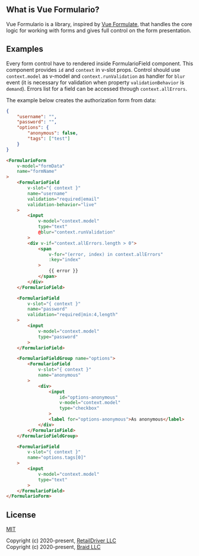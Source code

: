 ## What is Vue Formulario?

Vue Formulario is a library, inspired by <a href="https://vueformulate.com">Vue Formulate</a>, that handles the core logic
for working with forms and gives full control on the form presentation.

## Examples

Every form control have to rendered inside FormularioField component. This component provides `id` and `context` in
v-slot props. Control should use `context.model` as v-model and `context.runValidation` as handler for `blur` event
(it is necessary for validation when property `validationBehavior` is `demand`). Errors list for a field can be
accessed through `context.allErrors`.

The example below creates the authorization form from data:
```json
{
    "username": "",
    "password": "",
    "options": {
        "anonymous": false,
        "tags": ["test"]
    }
}
```

```html
<FormularioForm
    v-model="formData"
    name="formName"
>
    <FormularioField
        v-slot="{ context }"
        name="username"
        validation="required|email"
        validation-behavior="live"
    >
        <input
            v-model="context.model"
            type="text"
            @blur="context.runValidation"
        >
        <div v-if="context.allErrors.length > 0">
            <span
                v-for="(error, index) in context.allErrors"
                :key="index"
            >
                {{ error }}
            </span>
        </div>
    </FormularioField>

    <FormularioField
        v-slot="{ context }"
        name="password"
        validation="required|min:4,length"
    >
        <input
            v-model="context.model"
            type="password"
        >
    </FormularioField>

    <FormularioFieldGroup name="options">
        <FormularioField
            v-slot="{ context }"
            name="anonymous"
        >
            <div>
                <input
                    id="options-anonymous"
                    v-model="context.model"
                    type="checkbox"
                >
                <label for="options-anonymous">As anonymous</label>
            </div>
        </FormularioField>
    </FormularioFieldGroup>

    <FormularioField
        v-slot="{ context }"
        name="options.tags[0]"
    >
        <input
            v-model="context.model"
            type="text"
        >
    </FormularioField>
</FormularioForm>
```

## License

[MIT](https://opensource.org/licenses/MIT)

Copyright (c) 2020-present, [RetailDriver LLC](https://www.retailcrm.pro) <br>
Copyright (c) 2020-present, [Braid LLC](https://www.wearebraid.com/)
